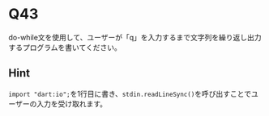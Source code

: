 # Q43

do-while文を使用して、ユーザーが「q」を入力するまで文字列を繰り返し出力するプログラムを書いてください。

## Hint

`import "dart:io";`を1行目に書き、`stdin.readLineSync()`を呼び出すことでユーザーの入力を受け取れます。
